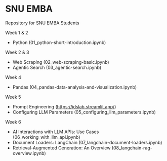 # SNU EMBA
Repository for SNU EMBA Students

Week 1 & 2
- Python (01_python-short-introduction.ipynb)

Week 2 & 3
- Web Scraping (02_web-scraping-basic.ipynb)
- Agentic Search (03_agentic-search.ipynb)

Week 4
- Pandas (04_pandas-data-analysis-and-visualization.ipynb)

Week 5
- Prompt Engineering (https://idslab.streamlit.app/)
- Configuring LLM Parameters (05_configuring_llm_parameters.ipynb)

Week 6
- AI Interactions with LLM APIs: Use Cases (06_working_with_llm_api.ipynb)
- Document Loaders: LangChain (07_langchain-document-loaders.ipynb)
- Retrieval-Augmented Generation: An Overview (08_langchain-rag-overview.ipynb)
